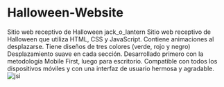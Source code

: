 # Halloween-Website

Sitio web receptivo de Halloween jack_o_lantern
Sitio web receptivo de Halloween que utiliza HTML, CSS y JavaScript.
Contiene animaciones al desplazarse.
Tiene diseños de tres colores (verde, rojo y negro)
Desplazamiento suave en cada sección.
Desarrollado primero con la metodología Mobile First, luego para escritorio.
Compatible con todos los dispositivos móviles y con una interfaz de usuario hermosa y agradable.
<img src='https://github.com/bedimcode/responsive-halloween-website/raw/main/preview.png' alt='jsi'/>
